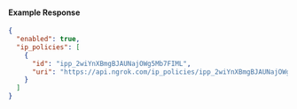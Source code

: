 <!-- Code generated for API Clients. DO NOT EDIT. -->

#### Example Response

```json
{
  "enabled": true,
  "ip_policies": [
    {
      "id": "ipp_2wiYnXBmgBJAUNajOWg5Mb7FIML",
      "uri": "https://api.ngrok.com/ip_policies/ipp_2wiYnXBmgBJAUNajOWg5Mb7FIML"
    }
  ]
}
```
